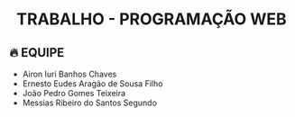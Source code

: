 <h1 align="center">TRABALHO - PROGRAMAÇÃO WEB</h1>

## 🔥 EQUIPE
- Airon Iuri Banhos Chaves
- Ernesto Eudes Aragão de Sousa Filho
- João Pedro Gomes Teixeira
- Messias Ribeiro do Santos Segundo
